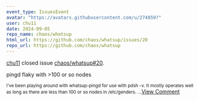 ```yaml
---
event_type: IssuesEvent
avatar: "https://avatars.githubusercontent.com/u/274859?"
user: chu11
date: 2024-09-05
repo_name: chaos/whatsup
html_url: https://github.com/chaos/whatsup/issues/20
repo_url: https://github.com/chaos/whatsup
---
```


<a href='https://github.com/chu11' target='_blank'>chu11</a> closed issue <a href='https://github.com/chaos/whatsup/issues/20' target='_blank'>chaos/whatsup#20</a>.

<p>pingd flaky with >100 or so nodes</p><small>I've been playing around with whatsup-pingd for use with pdsh -v.  It mostly operates well as long as there are less than 100 or so nodes in /etc/genders....</small><a href='https://github.com/chaos/whatsup/issues/20' target='_blank'>View Comment</a>